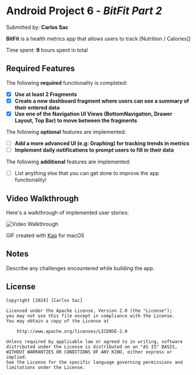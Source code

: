 # Android Project 6 - *BitFit Part 2*

Submitted by: **Carlos Sac**

**BitFit** is a health metrics app that allows users to track [Nutrition / Calories]] 

Time spent: **9** hours spent in total

## Required Features

The following **required** functionality is completed:

- [x] **Use at least 2 Fragments**
- [x] **Create a new dashboard fragment where users can see a summary of their entered data**
- [x] **Use one of the Navigation UI Views (BottomNavigation, Drawer Layout, Top Bar) to move between the fragments**

The following **optional** features are implemented:

- [ ] **Add a more advanced UI (e.g: Graphing) for tracking trends in metrics**
- [ ] **Implement daily notifications to prompt users to fill in their data**

The following **additional** features are implemented:

- [ ] List anything else that you can get done to improve the app functionality!

## Video Walkthrough

Here's a walkthrough of implemented user stories:

<img src='demo_v2' title='Video Walkthrough' width='' alt='Video Walkthrough' />

GIF created with [Kap](https://getkap.co/) for macOS


## Notes

Describe any challenges encountered while building the app.

## License

    Copyright [2024] [Carlos Sac]

    Licensed under the Apache License, Version 2.0 (the "License");
    you may not use this file except in compliance with the License.
    You may obtain a copy of the License at

        http://www.apache.org/licenses/LICENSE-2.0

    Unless required by applicable law or agreed to in writing, software
    distributed under the License is distributed on an "AS IS" BASIS,
    WITHOUT WARRANTIES OR CONDITIONS OF ANY KIND, either express or implied.
    See the License for the specific language governing permissions and
    limitations under the License.
